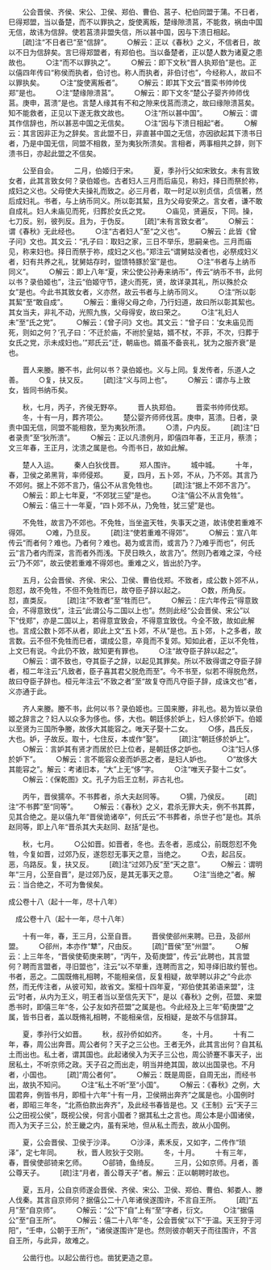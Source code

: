 <!-- { "loadSidebar": true } -->
　　公会晋侯、齐侯、宋公、卫侯、郑伯、曹伯、莒子、杞伯同盟于蒲。不日者，巳得郑盟，当以备楚，而不以罪执之，旋使离叛，楚缘隙溃莒，不能救，祸由中国无信，故讳为信辞。使若莒溃非盟失信，所以甚中国，因与下溃日相起。
　　[疏]注“不日者已”至“信辞”。
　　○解云：正以《春秋》之义，不信者日，故以不日为信辞矣。言巳得郑盟者，有郑伯也。当以备楚者，正以楚人数为诸夏之患故也。
　　○注“而不以罪执之”。
　　○解云：即下文秋“晋人执郑伯”是也。正以僖四年传曰“称侯而执者，伯讨也。称人而执者，非伯讨也”，今经称人，故曰不以罪执矣。
　　○注“旋使离叛者”。
　　○解云：即其下文云“晋栾书帅帅伐郑”是也。
　　○注“楚缘隙溃莒”。
　　○解云：即下文冬“楚公子婴齐帅师伐莒。庚申，莒溃”是也。言楚人缘其有不和之隙来伐莒而溃之，故曰缘隙溃莒矣。知不能救者，正见以下遂无救文故也。
　　○注“所以甚中国”。
　　○解云：谓其作信辞也，所以甚恶中国之无信矣。
　　○注“因与下溃日相起”者。
　　○解云：其言因非正为之辞矣。言此盟不日，非直甚中国之无信，亦因欲起其下溃书日者，乃是中国无信，同盟不相救，至为夷狄所溃矣。言相者，两事相共之辞，则下溃书日，亦起此盟之不信矣。

　　公至自会。
　　二月，伯姬归于宋。
　　夏，季孙行父如宋致女。未有言致女者，此其言致女何？录伯姬也。古者妇人三月而后庙见，称妇，择日而祭於祢，成妇之义也。父母使大夫操礼而致之。必三月者，取一时足以别贞信，贞信著，然后成妇礼。书者，与上纳币同义。所以彰其絜，且为父母安荣之。言女者，谦不敢自成礼。妇人未庙见而死，归葬於女氏之党。
　　○庙见，贤遍反，下同。操，七刀反。别，彼列反。且为，于伪反。
　　[疏]“未有言致女者”。
　　○解云：谓《春秋》无此经也。
　　○注“古者妇人”至“之义也”。
　　○解云：此皆《曾子问》文也。其文云：“孔子曰：取妇之家，三日不举乐，思嗣亲也。三月而庙见，称来妇也。择日而祭于祢，成妇之义也。”郑注云“谓舅姑没者也，必祭成妇义者，妇有共养之礼，犹舅姑存时，盥馈特豚於室”是也。
　　○注“书者与上纳币同义”。
　　○解云：即上八年“夏，宋公使公孙寿来纳币”，传云“纳币不书，此何以书？录伯姬也”，注云“伯姬守节，逮火而死，贤，故详录其礼，所以殊於众女”是也。今此书其致女者，义亦然，故云书者与上纳币同义。
　　○注“所以彰其絜”至“敢自成”。
　　○解云：重得父母之命，乃行妇道，故曰所以彰其絜也。其女当夫，非礼不动，光照九族，父母得安，故曰荣之。
　　○注“礼妇人未”至“氏之党”。
　　○解云：《曾子问》文也。其文云：“曾子曰：‘女未庙见而死，则如之何？’孔子曰：‘不迁於庙，不祔於皇姑，婿不杖，不菲，不次，归葬于女氏之党，示未成妇也。’”郑氏云“迁，朝庙也。婿虽不备丧礼，犹为之服齐衰”是也。

　　晋人来媵。媵不书，此何以书？录伯姬也。义与上同。复发传者，乐道人之善。
　　○复，扶又反。
　　[疏]注“义与同上也”。
　　○解云：谓亦与上致女，皆同书纳币矣。

　　秋，七月，丙子，齐侯无野卒。
　　晋人执郑伯。
　　晋栾书帅师伐郑。
　　冬，十有一月，葬齐项公。
　　楚公婴齐师师伐莒。庚申，莒溃。日者，录责中国无信，同盟不能相救，至为夷狄所溃。
　　○溃，户内反。
　　[疏]注“日者录责”至“狄所溃”。
　　○解云：正以凡溃例月，即僖四年春，王正月，蔡溃；文三年春，王正月，沈溃之属是也。今而书日，故如此解。

　　楚人入运。
　　秦人白狄伐晋。
　　郑人围许。
　　城中城。
　　十年，春，卫侯之弟黑背，率师侵郑。
　　夏，四月，五卜郊，不从，乃不郊。其言乃不郊何。据上不郊不言乃，僖公不从言免牲也。
　　[疏]注“据上不郊不言乃”。
　　○解云：即上七年夏，“不郊犹三望”是也。
　　○注“僖公不从言免牲”。
　　○解云：僖三十一年夏，“四卜郊不从，乃免牲，犹三望”是也。

　　不免牲，故言乃不郊也。不免牲，当坐盗天牲，失事天之道，故讳使若重难不得郊。
　　○难，乃旦反。
　　[疏]注“使若重难不得郊”。
　　○解云：宣八年传云“而者何？难也。乃者何？难也。曷为或言而，或言乃？乃难乎而也”，何氏云“言乃者内而深，言而者外而浅。下昃日昳久，故言乃”。然则乃者难之深，今经云“乃不郊”，故云使若重难不得郊也。重难之义，皆出於乃字。

　　五月，公会晋侯、齐侯、宋公、卫侯、曹伯伐郑。不致者，成公数卜郊不从，怨怼，故不免牲，不但不免牲而巳，故夺臣子辞以起之。
　　○数，所角反。怼，直类反。
　　[疏]注“不致者”至“牲而巳”。
　　○解云：庄六年传云“得意致会，不得意致伐”，注云“此谓公与二国以上也”。然则此经“公会晋侯、宋公”以下“伐郑”，亦是二国以上，若得意宜致会，不得意宜致伐。今全不致，故如此解也。言成公数卜郊不从者，即此上文“五卜郊，不从”是也。五卜郊，卜之多者，故言数。云不但不免牲而巳者，谓成公意，卒竟而不复郊。知如此者，正以不免牲，上文巳有说。今此仍不致，故知更有罪也。
　　○注“故夺臣子辞以起之”。
　　○解云：谓不致也，夺其臣子之辞，以起见其罪矣。所以不致得谓之夺臣子辞者，桓二年注云“凡致者，臣子喜其君父脱危而至”。今不书至，似若不得脱危然，故曰夺臣子辞也。桓元年注云“不致之者”至“故复夺而凡夺臣子辞，成诛文也”者，义亦通于此。

　　齐人来媵。媵不书，此何以书？录伯姬也。三国来媵，非礼也。曷为皆以录伯姬之辞言之？妇人以众多为侈也。侈，大也。朝廷侈於妒上，妇人侈於妒下。伯姬以至贤为三国所争媵，故侈大其能容之。唯天子娶十二女。
　　○侈，昌氏反，大也。妒，子故反。取十，七住反，本或作“娶”。
　　[疏]注“朝廷侈於妒上”。
　　○解云：言妒其有贤才而居於巳上位者，是朝廷侈之妒也。
　　○注“妇人侈於妒下”。
　　○解云：言不能容众妾而妒恶之者，是妇人妒也。
　　○“故侈大其能容之”。解云：考诸旧本，“大”上无“侈”字。
　　○注“唯天子娶十二女”。
　　○解云：《保乾图》文。孔子为后王立制，非古礼也。

　　丙午，晋侯獳卒。不书葬者，杀大夫赵同等。
　　○獳，乃侯反。
　　[疏]注“不书葬”至“同等”。
　　○解云：《春秋》之义，君杀无罪大夫，例不书其葬，见其合绝之。是以僖九年“晋侯诡诸卒”，何氏云“不书葬者，杀世子也”是也。其杀赵同等，即上八年“晋杀其大夫赵同、赵括”是也。

　　秋，七月。
　　○公如晋。如晋者，冬也。去冬者，恶成公，前既怨怼不免牲，今复如晋，过郊乃反，遂怨怼无事天之意，当绝之。
　　○去，起吕反。恶，乌路反。复，扶又反。
　　[疏]注“过郊乃反”至“天之意”。
　　○解云：谓明年“三月，公至自晋”，是过郊乃反，是其无事天之意。
　　○注“当绝之”者。解云：当合绝之，不可为鲁侯矣。

成公卷十八（起十一年，尽十八年）

　成公卷十八（起十一年，尽十八年）

　　十有一年，春，王三月，公至自晋。
　　晋侯使郤州来聘。已丑，及郤州盟。
　　○郤州，本亦作“犨”，尺由反。
　　[疏]“晋侯”至“州盟”。
　　○解云：上三年冬，“晋侯使荀庚来聘”，“丙午，及荀庚盟”，传云“此聘也，其言盟何？聘而言盟者，寻旧盟也”，注云“以不举重，连聘而言之，知寻绎旧故约誓也。书者，恶之。二国既脩礼相聘，不能相亲信，反复相疑，故举聘以非之”今此亦然，而无传注者，从彼可知，故省文。案桓十四年夏，“郑伯使其弟语来盟”，注云“时者，从内为王义，明王者当以至信先天下”，是以《春秋》之例，莅盟、来盟悉书时，即僖三年“冬，公子友如齐莅盟”之属是也。今此经及上三年“荀庚盟”之属，皆书日者，盖以既脩礼相聘，不能相亲信，反相疑，是故不与信辞耳。

　　夏，季孙行父如晋。
　　秋，叔孙侨如如齐。
　　冬，十月。
　　十有二年，春，周公出奔晋。周公者何？天子之三公也。王者无外，此其言出何？自其私土而出也。私土者，谓其国也。此起诸侯入为天子三公也，周公骄蹇不事天子，出居私土，不听京师之政。天子召之而出走，明当并绝其国，故以出国录也。不月者，小国也。
　　[疏]“周公者何”。
　　○解云：既是周臣，自周无出，而经书出，故执不知问。
　　○注“私土不听”至“小国”。
　　○解云：《春秋》之例，大国君奔，例皆书月，即桓十六年“十有一月，卫侯朔出奔齐”之属是也。小国例时者，即昭三年冬，“北燕伯款出奔齐”，及此经书春皆是也。又《王制》云“天子三公之田视公侯”，既视公侯，何言小国者？据其私土之言也。周公本是小国诸侯，而入为天子三公，於王畿之内，虽有采地，但从私土而去，故从小国例。

　　夏，公会晋侯、卫侯于沙泽。
　　○沙泽，素禾反，又如字，二传作“琐泽”，定七年同。
　　秋，晋人败狄于交刚。
　　冬，十月。
　　十有三年，春，晋侯使郤锜来乞师。
　　○郤锜，鱼绮反。
　　三月，公如京师。月者，善公尊天子。
　　[疏]注“月者，善公尊天子”者。解云：正以朝聘时故也。

　　夏，五月，公自京师遂会晋侯、齐侯、宋公、卫侯、郑伯、曹伯、邾娄人、滕人伐秦。其言自京师何？据僖公二十八年诸侯遂围许，不言自王所。
　　[疏]“五月”至“自京师”。
　　○解云：“公”下“自”上有“至”字者，衍文。
　　○注“据僖公”至“自王所”。
　　○解云：僖二十八年“冬，公会晋侯”以下“于温。天王狩于河阳”，“壬申，公朝于王所”，“诸侯遂围许”是也。然则彼亦朝天子而往围许，不言自王所，与此异，故难之。

　　公凿行也。以起公凿行也。凿犹更造之意。
